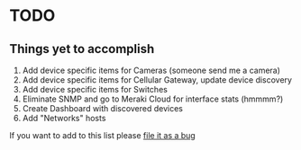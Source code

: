 # TODO

## Things yet to accomplish

1. Add device specific items for Cameras (someone send me a camera)
2. Add device specific items for Cellular Gateway, update device discovery
3. Add device specific items for Switches
4. Eliminate SNMP and go to Meraki Cloud for interface stats (hmmmm?)
5. Create Dashboard with discovered devices
6. Add "Networks" hosts

If you want to add to this list please [file it as a bug](https://github.com/jack-valko/Zabbix-Meraki-Discovery/issues/new)
